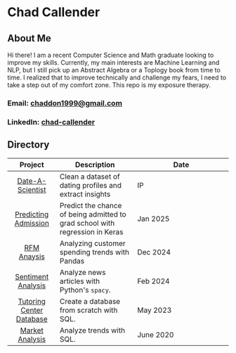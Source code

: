 # Chad Callender

## About Me
Hi there! I am a recent Computer Science and Math graduate looking to improve my skills. Currently, my main interests are Machine Learning and NLP, but I still pick up an Abstract Algebra or a Toplogy book from time to time. I realized that to improve technically and challenge my fears, I need to take a step out of my comfort zone. This repo is my exposure therapy.

### Email: chaddon1999@gmail.com
### LinkedIn: [chad-callender](https://www.linkedin.com/in/chad-callender-180016178/)

##  Directory

| Project | Description | <div style="width: 200px;">Date</div> |
| :-----------: | -------- | -------------------- |
|  [Date-A-Scientist](https://github.com/sorandomchad/projects/tree/main/date-a-scientist) | Clean a dataset of dating profiles and extract insights | IP |
|  [Predicting Admission](https://github.com/sorandomchad/projects/tree/main/admissions-regression) | Predict the chance of being admitted to grad school with regression in Keras | Jan 2025 |
|  [RFM Anaysis](https://github.com/sorandomchad/projects/blob/main/rfm-analysis) | Analyzing customer spending trends with Pandas | Dec 2024 |
|  [Sentiment Analysis](https://github.com/sorandomchad/projects/tree/main/sentiment-analysis) | Analyze news articles with Python's `spacy`. | Feb 2024 |
|  [Tutoring Center Database](https://github.com/sorandomchad/projects/tree/main/tutoring-service-db) | Create a database from scratch with SQL.| May 2023 |
|  [Market Analysis](https://github.com/sorandomchad/projects/tree/main/market-analysis) | Analyze trends with SQL. | June 2020 |

